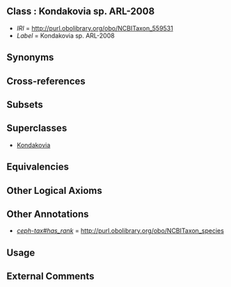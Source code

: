 
## Class : Kondakovia sp. ARL-2008

 * *IRI* = http://purl.obolibrary.org/obo/NCBITaxon_559531
 * *Label* = Kondakovia sp. ARL-2008

## Synonyms


## Cross-references


## Subsets


## Superclasses

 * [Kondakovia](../../NCBITaxon/28/NCBITaxon_559528.md)

## Equivalencies


## Other Logical Axioms


## Other Annotations

 * *[ceph-tax#has_rank](../../ceph-tax#has/nk/ceph-tax#has_rank.md)* = http://purl.obolibrary.org/obo/NCBITaxon_species

## Usage


## External Comments

